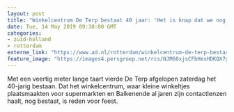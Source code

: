 ```yaml
---
layout: post
title: "Winkelcentrum De Terp bestaat 40 jaar: 'Het is knap dat we nog bestaan'"
date: Tue, 14 May 2019 09:30:00 GMT
categories: 
- zuid-holland 
- rotterdam 
externe_link: "https://www.ad.nl/rotterdam/winkelcentrum-de-terp-bestaat-40-jaar-het-is-knap-dat-we-nog-bestaan~a1a88faca/"
feature_image: "https://images4.persgroep.net/rcs/NJM60xjsCFbHexHDKQX7gQJHysU/diocontent/147731565/_fitwidth/400/?appId=21791a8992982cd8da851550a453bd7f&quality=0.7"
---
```


Met een veertig meter lange taart vierde De Terp afgelopen zaterdag het 40-jarig bestaan. Dat het winkelcentrum, waar kleine winkeltjes plaatsmaakten voor supermarkten en Balkenende al jaren zijn contactlenzen haalt, nog bestaat, is reden voor feest.
